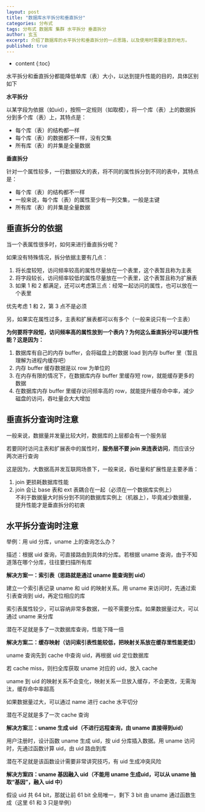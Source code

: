 ```yaml
---
layout: post
title: "数据库水平拆分和垂直拆分"
categories: 分布式
tags: 分布式 数据库 集群 水平拆分 垂直拆分
author: 玄玉
excerpt: 介绍了数据库的水平拆分和垂直拆分的一点思路，以及使用时需要注意的地方。
published: true
---
```


* content
{:toc}


水平拆分和垂直拆分都能降低单库（表）大小，以达到提升性能的目的，具体区别如下

**水平拆分**

以某字段为依据（如uid），按照一定规则（如取模），将一个库（表）上的数据拆分到多个库（表）上，其特点是：

* 每个库（表）的结构都一样
* 每个库（表）的数据都不一样，没有交集
* 所有库（表）的并集是全量数据

**垂直拆分**

针对一个属性较多，一行数据较大的表，将不同的属性拆分到不同的表中，其特点是：

* 每个库（表）的结构都不一样
* 一般来说，每个库（表）的属性至少有一列交集，一般是主键
* 所有库（表）的并集是全量数据

## 垂直拆分的依据

当一个表属性很多时，如何来进行垂直拆分呢？

如果没有特殊情况，拆分依据主要有几点：

1. 将长度较短，访问频率较高的属性尽量放在一个表里，这个表暂且称为主表
2. 将字段较长，访问频率较低的属性尽量放在一个表里，这个表暂且称为扩展表
3. 如果 1 和 2 都满足，还可以考虑第三点：经常一起访问的属性，也可以放在一个表里

优先考虑 1 和 2，第 3 点不是必须

另，如果实在属性过多，主表和扩展表都可以有多个（一般来说只有一个主表）

**为何要将字段短，访问频率高的属性放到一个表内？为何这么垂直拆分可以提升性能？这是因为：**

1. 数据库有自己的内存 buffer，会将磁盘上的数据 load 到内存 buffer 里（暂且理解为进程内缓存吧）
2. 内存 buffer 缓存数据是以 row 为单位的
3. 在内存有限的情况下，在数据库内存 buffer 里缓存短 row，就能缓存更多的数据
4. 在数据库内存 buffer 里缓存访问频率高的 row，就能提升缓存命中率，减少磁盘的访问，吞吐量会大大增加

## 垂直拆分查询时注意

一般来说，数据量并发量比较大时，数据库的上层都会有一个服务层

若要同时访问主表和扩展表中的属性时，**服务层不要 join 来连表访问**，而应该分两次进行查询

这是因为，大数据高并发互联网场景下，一般来说，吞吐量和扩展性是主要矛盾：

1. join 更损耗数据库性能
2. join 会让 base 表和 ext 表耦合在一起（必须在一个数据库实例上）<br/>
   不利于数据量大时拆分到不同的数据库实例上（机器上），毕竟减少数据量，提升性能才是垂直拆分的初衷

## 水平拆分查询时注意

举例：用 uid 分库，uname 上的查询怎么办？

描述：根据 uid 查询，可直接路由到具体的分库。若根据 uname 查询，由于不知道落在哪个分库，往往要扫描所有库

**解决方案一：索引表（思路就是通过 uname 能查询到 uid）**

建立一个索引表记录 uname 和 uid 的映射关系。用 uname 来访问时，先通过索引表查询到 uid，再定位相应的库

索引表属性较少，可以容纳非常多数据，一般不需要分库。如果数据量过大，可以通过 uname 来分库

潜在不足就是多了一次数据库查询，性能下降一倍

**解决方案二：缓存映射（访问索引表性能较低，把映射关系放在缓存里性能更佳）**

uname 查询先到 cache 中查询 uid，再根据 uid 定位数据库

若 cache miss，则扫全库获取 uname 对应的 uid，放入 cache

uname 到 uid 的映射关系不会变化，映射关系一旦放入缓存，不会更改，无需淘汰，缓存命中率超高

如果数据量过大，可以通过 name 进行 cache 水平切分

潜在不足就是多了一次 cache 查询

**解决方案三：uname 生成 uid（不进行远程查询，由 uname 直接得到uid）**

用户注册时，设计函数 uname 生成 uid，按 uid 分库插入数据。用 uname 访问时，先通过函数计算 uid，由 uid 路由到库

潜在不足就是该函数设计需要非常讲究技巧，有 uid 生成冲突风险

**解决方案四：uname 基因融入 uid（不能用 uname 生成uid，可以从 uname 抽取“基因”，融入 uid 中）**

假设 uid 共 64 bit，那就让前 61 bit 全局唯一，剩下 3 bit 由 uname 通过函数生成（这里 61 和 3 只是举例）